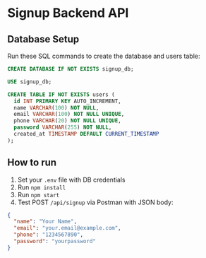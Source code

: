 # Signup Backend API

## Database Setup

Run these SQL commands to create the database and users table:

```sql
CREATE DATABASE IF NOT EXISTS signup_db;

USE signup_db;

CREATE TABLE IF NOT EXISTS users (
  id INT PRIMARY KEY AUTO_INCREMENT,
  name VARCHAR(100) NOT NULL,
  email VARCHAR(100) NOT NULL UNIQUE,
  phone VARCHAR(20) NOT NULL UNIQUE,
  password VARCHAR(255) NOT NULL,
  created_at TIMESTAMP DEFAULT CURRENT_TIMESTAMP
);
```

## How to run

1. Set your `.env` file with DB credentials
2. Run `npm install`
3. Run `npm start`
4. Test POST `/api/signup` via Postman with JSON body:

```json
{
  "name": "Your Name",
  "email": "your.email@example.com",
  "phone": "1234567890",
  "password": "yourpassword"
}
```
